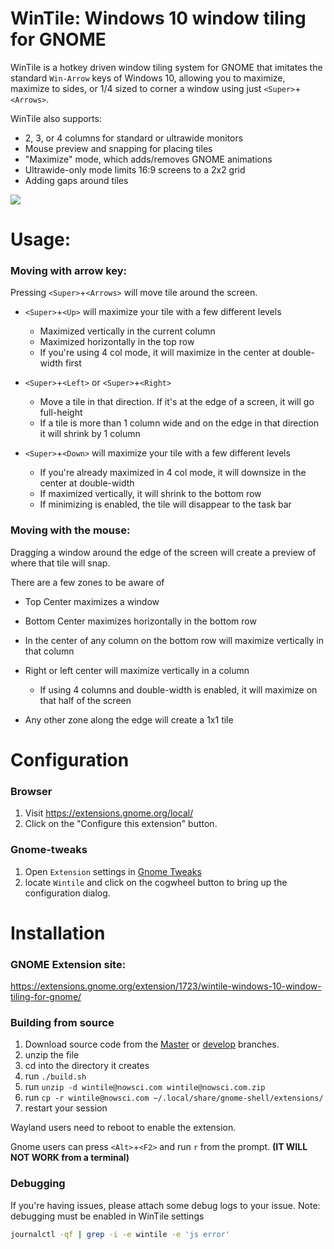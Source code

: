 # WinTile: Windows 10 window tiling for GNOME
WinTile is a hotkey driven window tiling system for GNOME that imitates the
standard `Win-Arrow` keys of Windows 10, allowing you to maximize, maximize
to sides, or 1/4 sized to corner a window using just `<Super>`+`<Arrows>`.

WinTile also supports:
- 2, 3, or 4 columns for standard or ultrawide monitors
- Mouse preview and snapping for placing tiles
- "Maximize" mode, which adds/removes GNOME animations
- Ultrawide-only mode limits 16:9 screens to a 2x2 grid
- Adding gaps around tiles

<img src='demo.gif'>

# Usage:
### Moving with arrow key:
Pressing `<Super>`+`<Arrows>` will move tile around the screen.
- `<Super>`+`<Up>` will maximize your tile with a few different levels
	- Maximized vertically in the current column
	- Maximized horizontally in the top row
	- If you're using 4 col mode, it will maximize in the center at double-width first

- `<Super>`+`<Left>` or `<Super>`+`<Right>`
	- Move a tile in that direction. If it's at the edge of a screen, it will go full-height
	- If a tile is more than 1 column wide and on the edge in that direction
 it will shrink by 1 column

- `<Super>`+`<Down>` will maximize your tile with a few different levels
	- If you're already maximized in 4 col mode, it will downsize in the center at double-width 
	- If maximized vertically, it will shrink to the bottom row
	- If minimizing is enabled, the tile will disappear to the task bar

### Moving with the mouse:
Dragging a window around the edge of the screen will create a preview of
where that tile will snap.

There are a few zones to be aware of
- Top Center maximizes a window
- Bottom Center maximizes horizontally in the bottom row
- In the center of any column on the bottom row will maximize vertically in that column
- Right or left center will maximize vertically in a column
    - If using 4 columns and double-width is enabled, it will maximize on that half of the screen

- Any other zone along the edge will create a 1x1 tile

# Configuration
### Browser
1. Visit https://extensions.gnome.org/local/
1. Click on the "Configure this extension" button.

### Gnome-tweaks
1. Open `Extension` settings in [Gnome Tweaks](https://gitlab.gnome.org/GNOME/gnome-tweaks)
1. locate `Wintile` and click on the cogwheel button to bring up the configuration dialog.


# Installation
### GNOME Extension site:
https://extensions.gnome.org/extension/1723/wintile-windows-10-window-tiling-for-gnome/

### Building from source
1. Download source code from the [Master](https://github.com/Fmstrat/wintile/archive/refs/heads/master.zip) or [develop](https://github.com/Fmstrat/wintile/archive/refs/heads/develop.zip) branches.
1. unzip the file
1. cd into the directory it creates
1. run `./build.sh`
1. run `unzip -d wintile@nowsci.com wintile@nowsci.com.zip`
1. run `cp -r wintile@nowsci.com ~/.local/share/gnome-shell/extensions/`
1. restart your session

Wayland users need to reboot to enable the extension.

Gnome users can press `<Alt>`+`<F2>` and run `r` from the prompt. **(IT WILL NOT WORK from a terminal)**

### Debugging
If you're having issues, please attach some debug logs to your issue. 
Note: debugging must be enabled in WinTile settings

```bash
journalctl -qf | grep -i -e wintile -e 'js error'
```
